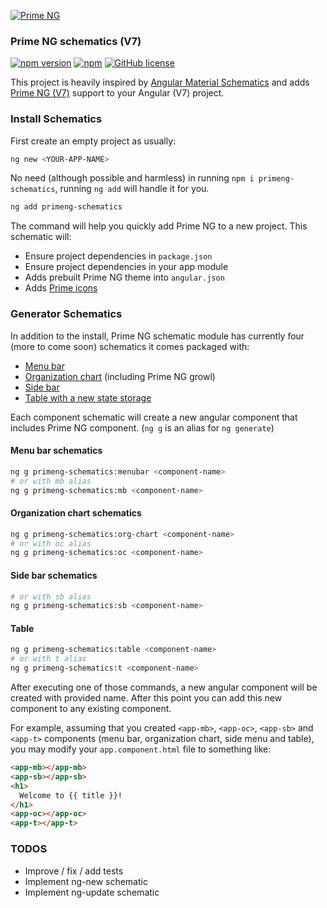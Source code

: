 [![Prime NG](http://www.primetek.com.tr/img/primeng.png)](https://www.primefaces.org/primeng)

### Prime NG schematics (V7)

[![npm version](https://img.shields.io/npm/v/primeng-schematics.svg?style=flat)](https://www.npmjs.com/package/primeng-schematics)
[![npm](https://img.shields.io/npm/dt/primeng-schematics.svg)](https://npm-stat.com/charts.html?package=primeng-schematics)
[![GitHub license](https://img.shields.io/badge/License-MIT-yellow.svg)](https://github.com/andriy101/primeng-schematics/blob/master/LICENSE)

This project is heavily inspired by [Angular Material Schematics](https://material.angular.io/guide/schematics) and adds [Prime NG (V7)](https://www.primefaces.org/primeng) support to your Angular (V7) project.

### Install Schematics

First create an empty project as usually:

```bash
ng new <YOUR-APP-NAME>
```

No need (although possible and harmless) in running `npm i primeng-schematics`, running `ng add` will handle it for you.

```bash
ng add primeng-schematics
```

The command will help you quickly add Prime NG to a new project. This schematic will:
* Ensure project dependencies in `package.json`
* Ensure project dependencies in your app module
* Adds prebuilt Prime NG theme into `angular.json`
* Adds [Prime icons](http://primefaces.org/primeng/#/icons)

### Generator Schematics

In addition to the install, Prime NG schematic module has currently four (more to come soon) schematics it comes packaged with:
* [Menu bar](https://www.primefaces.org/primeng/#/menubar)
* [Organization chart](https://www.primefaces.org/primeng/#/organizationchart) (including Prime NG growl)
* [Side bar](https://www.primefaces.org/primeng/#/sidebar)
* [Table with a new state storage](https://www.primefaces.org/primeng/#/table/state)


Each component schematic will create a new angular component that includes Prime NG component. (`ng g` is an alias for `ng generate`)

#### Menu bar schematics

```bash
ng g primeng-schematics:menubar <component-name>
# or with mb alias
ng g primeng-schematics:mb <component-name>
```

#### Organization chart schematics

```bash
ng g primeng-schematics:org-chart <component-name>
# or with oc alias
ng g primeng-schematics:oc <component-name>
```

#### Side bar schematics

```bash
# or with sb alias
ng g primeng-schematics:sb <component-name>
```

#### Table

```bash
ng g primeng-schematics:table <component-name>
# or with t alias
ng g primeng-schematics:t <component-name>
```

After executing one of those commands, a new angular component will be created with provided name. After this point you can add this new component to any existing component.

For example, assuming that you created `<app-mb>`, `<app-oc>`, `<app-sb>` and `<app-t>` components (menu bar, organization chart, side menu and table), you may modify your `app.component.html` file to something like:

```html
<app-mb></app-mb>
<app-sb></app-sb>
<h1>
  Welcome to {{ title }}! 
</h1>
<app-oc></app-oc>
<app-t></app-t>
```


### TODOS
* Improve / fix / add tests
* Implement ng-new schematic
* Implement ng-update schematic